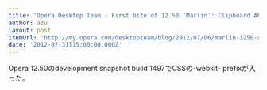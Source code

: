```yaml
---
title: 'Opera Desktop Team - First bite of 12.50 ‘Marlin’: Clipboard API, redesigned key event handling, -webkit- CSS, and Notification Center'
author: azu
layout: post
itemUrl: 'http://my.opera.com/desktopteam/blog/2012/07/06/marlin-1250-swim'
date: '2012-07-31T15:00:00.000Z'
---
```

Opera 12.50のdevelopment snapshot build 1497でCSSの-webkit- prefixが入った。
